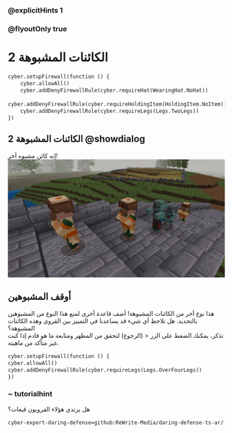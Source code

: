 ### @explicitHints 1
### @flyoutOnly true

# الكائنات المشبوهة 2

```ghost
cyber.setupFirewall(function () {
    cyber.allowAll()
    cyber.addDenyFirewallRule(cyber.requireHat(WearingHat.NoHat))
    cyber.addDenyFirewallRule(cyber.requireHoldingItem(HoldingItem.NoItem))
    cyber.addDenyFirewallRule(cyber.requireLegs(Legs.TwoLegs))
})

```

## الكائنات المشبوهة 2 @showdialog
إنه كائن مشبوه أخر!   
![Anomaly](https://raw.githubusercontent.com/CausewayDigital/Minecraft-EE-MakeCode/main/tutorials/cyber-kingdom/firewall/images/level_3.jpg)


## أوقف المشبوهين
هذا نوع أخر من الكائنات المشبوهة! أضف قاعدة أخرى لمنع هذا النوع من المشبوهين بالتحديد.
هل تلاحظ أي شيء قد يساعدنا في التمييز بين القروي وهذه الكائنات المشبوهة؟   
تذكر، يمكنك الضغط على الزر < (الرجوع) لتحقق من المظهر ومتابعة ما هو قادم إذا كنت غير متأكد من ماهيته.


```template
cyber.setupFirewall(function () {
cyber.allowAll()
cyber.addDenyFirewallRule(cyber.requireLegs(Legs.OverFourLegs))
})
```

### ~ tutorialhint
هل يرتدي هؤلاء القرويون قبعات؟


```package
cyber-expert-daring-defense=github:ReWrite-Media/daring-defense-ts-ar/
```